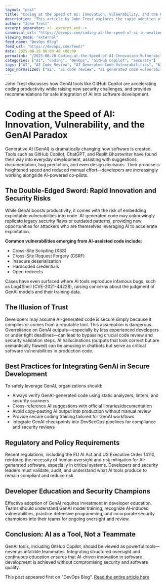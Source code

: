 ```yaml
---
layout: "post"
title: "Coding at the Speed of AI: Innovation, Vulnerability, and the GenAI Paradox"
description: "This article by John Trest explores the rapid adoption of generative AI (GenAI) tools—like GitHub Copilot and ChatGPT—in contemporary software development. It examines how these tools are transforming the coding process, accelerating delivery, and elevating productivity, while simultaneously introducing or amplifying classic security vulnerabilities. Key risks, such as AI-generated code that unknowingly reproduces insecure patterns, are discussed along with actionable recommendations for integrating GenAI safely into secure development lifecycles, organizational policies, and DevSecOps workflows."
author: "John Trest"
excerpt_separator: <!--excerpt_end-->
canonical_url: "https://devops.com/coding-at-the-speed-of-ai-innovation-vulnerability-and-the-genai-paradox/?utm_source=rss&utm_medium=rss&utm_campaign=coding-at-the-speed-of-ai-innovation-vulnerability-and-the-genai-paradox"
viewing_mode: "external"
feed_name: "DevOps Blog"
feed_url: "https://devops.com/feed/"
date: 2025-08-28 06:00:48 +00:00
permalink: "/2025-08-28-Coding-at-the-Speed-of-AI-Innovation-Vulnerability-and-the-GenAI-Paradox.html"
categories: ["AI", "Coding", "DevOps", "GitHub Copilot", "Security"]
tags: ["AI", "AI Code Review", "AI Generated Code Vulnerabilities", "AI Governance", "AI Hallucinations", "AI in DevOps", "AI in Software Development", "AI Security Best Practices", "ChatGPT", "Coding", "Contributed Content", "Cross Site Scripting", "Developer Training", "DevOps", "Devsecops", "EU AI Act", "GenAI Security Risks", "Generative AI", "GitHub Copilot", "Hardcoded Credentials", "Insecure Deserialization", "Log4Shell", "Log4Shell AI Reproduction", "Posts", "Replit Ghostwriter", "Secure Coding", "Security", "Social Facebook", "Social LinkedIn", "Social X", "U.S. Executive Order 14110", "US Executive Order 14110"]
tags_normalized: ["ai", "ai code review", "ai generated code vulnerabilities", "ai governance", "ai hallucinations", "ai in devops", "ai in software development", "ai security best practices", "chatgpt", "coding", "contributed content", "cross site scripting", "developer training", "devops", "devsecops", "eu ai act", "genai security risks", "generative ai", "github copilot", "hardcoded credentials", "insecure deserialization", "log4shell", "log4shell ai reproduction", "posts", "replit ghostwriter", "secure coding", "security", "social facebook", "social linkedin", "social x", "udotsdot executive order 14110", "us executive order 14110"]
---
```


John Trest discusses how GenAI tools like GitHub Copilot are accelerating coding productivity while raising new security challenges, and provides recommendations for safe integration of AI into software development.<!--excerpt_end-->

# Coding at the Speed of AI: Innovation, Vulnerability, and the GenAI Paradox

Generative AI (GenAI) is dramatically changing how software is created. Tools such as GitHub Copilot, ChatGPT, and Replit Ghostwriter have found their way into everyday development, assisting with suggestions, documentation, bug prediction, and even design decisions. Their promise is heightened speed and reduced manual effort—developers are increasingly working alongside AI-powered co-pilots.

## The Double-Edged Sword: Rapid Innovation and Security Risks

While GenAI boosts productivity, it comes with the risk of embedding exploitable vulnerabilities into code. AI-generated code may unknowingly replicate legacy security flaws or outdated patterns, providing new opportunities for attackers who are themselves leveraging AI to accelerate exploitation.

**Common vulnerabilities emerging from AI-assisted code include:**

- Cross-Site Scripting (XSS)
- Cross-Site Request Forgery (CSRF)
- Insecure deserialization
- Hardcoded credentials
- Open redirects

Cases have even surfaced where AI tools reproduce infamous bugs, such as Log4Shell (CVE-2021-44228), raising concerns about the judgment of GenAI models and their training data.

## The Illusion of Trust

Developers may assume AI-generated code is secure simply because it compiles or comes from a reputable tool. This assumption is dangerous. Overreliance on GenAI outputs—especially by less experienced developers or under tight deadlines—can lead to bypassing crucial code review and security validation steps. AI hallucinations (outputs that look correct but are semantically flawed) can be amusing in chatbots but serve as critical software vulnerabilities in production code.

## Best Practices for Integrating GenAI in Secure Development

To safely leverage GenAI, organizations should:

- Always verify GenAI-generated code using static analyzers, linters, and security scanners
- Cross-reference AI suggestions with official libraries/documentation
- Avoid copy-pasting AI output into production without manual review
- Provide secure coding training tailored for GenAI workflows
- Integrate GenAI checkpoints into DevSecOps pipelines for compliance and security reviews

## Regulatory and Policy Requirements

Recent regulations, including the EU AI Act and US Executive Order 14110, reinforce the necessity of human oversight and risk mitigation for AI-generated software, especially in critical systems. Developers and security leaders must validate, audit, and understand what AI tools produce to remain compliant and reduce risk.

## Developer Education and Security Champions

Effective adoption of GenAI requires investment in developer education. Teams should understand GenAI model training, recognize AI-induced vulnerabilities, practice defensive programming, and incorporate security champions into their teams for ongoing oversight and review.

## Conclusion: AI as a Tool, Not a Teammate

GenAI tools, including GitHub Copilot, should be viewed as powerful tools—never as infallible teammates. Integrating structured oversight and continuous education ensures that AI-driven innovation in software development is achieved without compromising security and software quality.

This post appeared first on "DevOps Blog". [Read the entire article here](https://devops.com/coding-at-the-speed-of-ai-innovation-vulnerability-and-the-genai-paradox/?utm_source=rss&utm_medium=rss&utm_campaign=coding-at-the-speed-of-ai-innovation-vulnerability-and-the-genai-paradox)
